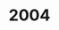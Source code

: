 ---
title: '2004'
indice: 0.3839383347378855
countries:
- title: Australia
  code: AUS
  indice: 0.42399695400746495
- title: Austria
  code: AUT
  indice: 0.3676529649188501
- title: Belgium
  code: BEL
  indice: 0.405356782019777
- title: Czechia
  code: CZE
  indice: 0.3281890497604988
- title: Denmark
  code: DNK
  indice: 0.4025604990371204
- title: Finland
  code: FIN
  indice: 0.35884089407577385
- title: France
  code: FRA
  indice: 0.4376561431092936
- title: Germany
  code: DEU
  indice: 0.4050469216523438
- title: Greece
  code: GRC
  indice: 0.39612739925597146
- title: Hungary
  code: HUN
  indice: 0.36171015778596166
- title: Iceland
  code: ISL
  indice: 0.41311900108344535
- title: Ireland
  code: IRL
  indice: 0.3770593520940243
- title: Italy
  code: ITA
  indice: 0.40307786637035903
- title: Japan
  code: JPN
  indice: 0.37828676390668015
- title: Korea
  code: KOR
  indice: 0.34104657347198025
- title: Luxembourg
  code: LUX
  indice: 0.510490779877575
- title: Mexico
  code: MEX
  indice: 0.3413881153880689
- title: Netherlands
  code: NLD
  indice: 0.4295094134542724
- title: New Zealand
  code: NZL
  indice: 0.4128360994518136
- title: Norway
  code: NOR
  indice: 0.3662146392906175
- title: Poland
  code: POL
  indice: 0.3376277989506946
- title: Portugal
  code: PRT
  indice: 0.3904920882524208
- title: Slovakia
  code: SVK
  indice: 0.3440677481206038
- title: Spain
  code: ESP
  indice: 0.3655143118269227
- title: Sweden
  code: SWE
  indice: 0.39807642506498847
- title: Switzerland
  code: CHE
  indice: 0.4024687929588461
- title: Turkey
  code: TUR
  indice: 0.31082903342162593
- title: United Kingdom
  code: GBR
  indice: 0.4551359735861926
- title: Chile
  code: CHL
  indice: 0.3411530420468896
- title: China
  code: CHN
  indice: 0.2638429918063553
- title: Estonia
  code: EST
  indice: 0.36515483311712454
- title: Slovenia
  code: SVN
  indice: 0.3500312496708889
- title: South Africa
  code: ZAF
  indice: 0.40431904292639503
- title: Euro area
  code: EA
  indice: 0.40571085744654667
- title: Europe
  code: EU
  indice: 0.40177849192228027
- title: United States
  code: USA
  indice: 0.4544355381658476
- title: Israel
  code: ISR
  indice: 0.4415604331658408
- title: Canada
  code: CAN
  indice: 0.40068947105986624
- title: Brazil
  code: BRA
  indice: 0.39282198788544176
- title: El Salvador
  code: LVA
  indice: 0.36747668925942345
- title: Costa Rica
  code: CRI
  indice: 0.35835647696696094
- title: Lithuania
  code: LTU
  indice: 0.31370041135714527
---